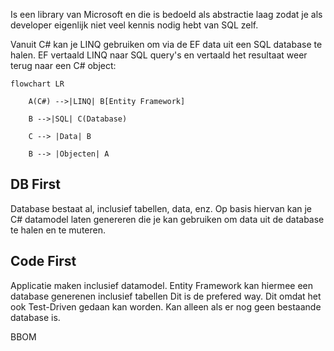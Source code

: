 Is een library van Microsoft en die is bedoeld als abstractie laag zodat je als developer eigenlijk niet veel kennis nodig hebt van SQL zelf. 

Vanuit C# kan je LINQ gebruiken om via de EF data uit een SQL database te halen. EF vertaald LINQ naar SQL query's en vertaald het resultaat weer terug naar een C# object:

```mermaid
flowchart LR

    A(C#) -->|LINQ| B[Entity Framework]

    B -->|SQL| C(Database)

    C --> |Data| B

    B --> |Objecten| A
```

## DB First

Database bestaat al, inclusief tabellen, data, enz. 
Op basis hiervan kan je C# datamodel laten genereren die je kan gebruiken om data uit de database te halen en te muteren.

## Code First

Applicatie maken inclusief datamodel.
Entity Framework kan hiermee een database generenen inclusief tabellen 
Dit is de prefered way.
Dit omdat het ook Test-Driven gedaan kan worden. 
Kan alleen als er nog geen bestaande database is.


BBOM